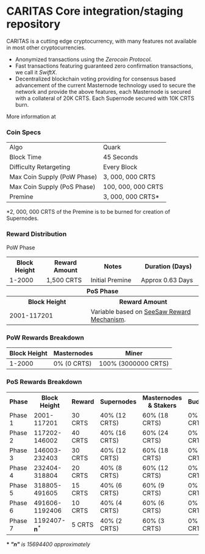 CARITAS Core integration/staging repository
=====================================

CARITAS is a cutting edge cryptocurrency, with many features not available in most other cryptocurrencies.
- Anonymized transactions using the _Zerocoin Protocol_.
- Fast transactions featuring guaranteed zero confirmation transactions, we call it _SwiftX_.
- Decentralized blockchain voting providing for consensus based advancement of the current Masternode
  technology used to secure the network and provide the above features, each Masternode is secured
  with a collateral of 20K CRTS. Each Supernode secured with 10K CRTS burn.

More information at 

### Coin Specs
<table>
<tr><td>Algo</td><td>Quark</td></tr>
<tr><td>Block Time</td><td>45 Seconds</td></tr>
<tr><td>Difficulty Retargeting</td><td>Every Block</td></tr>
<tr><td>Max Coin Supply (PoW Phase)</td><td>3, 000, 000 CRTS</td></tr>
<tr><td>Max Coin Supply (PoS Phase)</td><td>100, 000, 000 CRTS</td></tr>
<tr><td>Premine</td><td>3, 000, 000 CRTS*</td></tr>
</table>

*2, 000, 000 CRTS of the Premine is to be burned for creation of Supernodes.

### Reward Distribution
<p>PoW Phase</p>
<table>
<tbody>
<tr>
<th>Block Height</th>
<th>Reward Amount</th>
<th>Notes</th>
<th>Duration (Days)</th>
</tr>
<tr>
<td>1-2000</td>
<td>1,500 CRTS</td>
<td rowspan="1">Initial Premine</td>
<td rowspan="1">Approx 0.63 Days</td>
</tr>
<tr>
<th colspan="4">PoS Phase</th>
<tr>

<tr>
<th colspan="2">Block Height</th>
<th colspan="2">Reward Amount</th>
</tr>
  </tr>
<tr>  
<td colspan="2">2001-117201</td>
<td colspan="2">Variable based on <a href="https://pivx.org/knowledge-base/see-saw-rewards-mechanism/">SeeSaw Reward Mechanism</a>. </td>
</tr>
</tbody>
</table>

### PoW Rewards Breakdown

<table>
<th>Block Height</th>
 <th>Masternodes</th>
 <th>Miner</th>
 <tbody>
<tr>
  <td>1-2000</td>
  <td>0% (0 CRTS)</td>
  <td>100% (3000000 CRTS)</td>
</tr>
</tbody>
</table>

### PoS Rewards Breakdown

<table>
<th>Phase</th><th>Block Height</th><th>Reward</th><th>Supernodes</th><th>Masternodes & Stakers</th><th>Budget</th>
<tr><td>Phase 1</td><td>2001-117201</td><td>30 CRTS</td><td>40% (12 CRTS)</td><td>60% (18 CRTS)</td><td>0% (0 CRTS)</td></tr>
<tr><td>Phase 2</td><td>117202-146002</td><td>40 CRTS</td><td>40% (16 CRTS)</td><td>60% (24 CRTS)</td><td>0% (0 CRTS)</td></tr>
<tr><td>Phase 3</td><td>146003-232403</td><td>30 CRTS</td><td>40% (12 CRTS)</td><td>60% (18 CRTS)</td><td>0% (0 CRTS)</td></tr>
<tr><td>Phase 4</td><td>232404-318804</td><td>20 CRTS</td><td>40% (8 CRTS)</td><td>60% (12 CRTS)</td><td>0% (0 CRTS)</td></tr>
<tr><td>Phase 5</td><td>318805-491605</td><td>15 CRTS</td><td>40% (6 CRTS)</td><td>60% (9 CRTS)</td><td>0% (0 CRTS)</td></tr>
<tr><td>Phase 6</td><td>491606-1192406</td><td>10 CRTS</td><td>40% (4 CRTS)</td><td>60% (6 CRTS)</td><td>0% (0 CRTS)</td></tr>
  <tr><td>Phase 7</td><td>1192407-<b>n</b><sup>*</sup></sup></td><td>5 CRTS</td><td>40% (2 CRTS)</td><td>60% (3 CRTS)</td><td>0% (0 CRTS)</td></tr>
</table>

<b>* <i>"n"</i></b><i> is 15694400 approximately</i>
